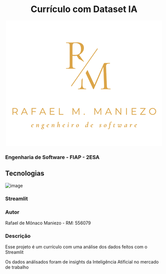 <h1 align="center">Currículo com Dataset IA</h1>
<div align="center" width="100px">

![image](https://github.com/mmaniezo/curriculo_dataset_ia/blob/main/img/logo.png)


</div>

### Engenharia de Software - FIAP - 2ESA


## Tecnologias
<div display="flex">

![image](https://docs.streamlit.io/logo.svg)<h3>Streamlit<h3/>

</div>


### Autor
Rafael de Mônaco Maniezo - RM: 556079

### Descrição
<p>Esse projeto é um currículo com uma análise dos dados feitos com o Streamlit</p>
<p>Os dados análisados foram de insights da Inteligência Atificial no mercado de trabalho</p>

